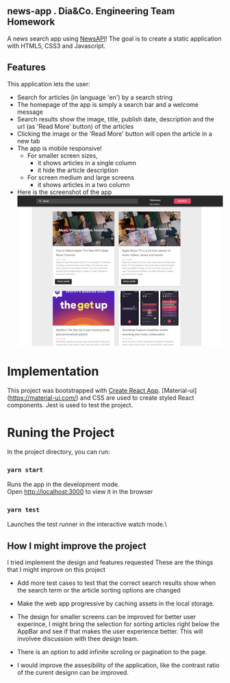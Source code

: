 ## news-app .  Dia&Co. Engineering Team Homework
 A news search app using [NewsAPI](https://newsapi.org)! The goal is to create a static application with HTML5, CSS3 and Javascript. 

 ## Features
  This application lets the user:
  - Search for articles (in language 'en') by a search string 
  - The homepage of the app is simply a search bar and a welcome message
  - Search results show the image, title, publish date, description and the url (as 'Read More' button) of the articles
  - Clicking the image or the 'Read More' button will open the article in a new tab 
  - The app is mobile responsive! 
     - For smaller screen sizes,
        -  it shows articles in a single column 
        -  it hide the article description
     - For screen medium and large screens
        -  it shows articles in a two column   
  - Here is the screenshot of the app
   ![With Search Results](ScreenShot.png)

# Implementation
This project was bootstrapped with [Create React App](https://github.com/facebook/create-react-app).
 [Material-ui] (https://material-ui.com/) and CSS are used to create styled React components. 
 Jest is used to test the project.

# Runing the Project

In the project directory, you can run:

### `yarn start`

Runs the app in the development mode.\
Open [http://localhost:3000](http://localhost:3000) to view it in the browser

### `yarn test`

Launches the test runner in the interactive watch mode.\

## How I might improve the project
I tried implement the design and features requested
These are the things that I might improve on this project

- Add more test cases to test that the correct search results show when the search term or the article sorting options are changed

- Make the web app progressive by caching assets in the local storage.

- The design for smaller screens can be improved for better user experince, I might bring the selection for sorting articles right below the AppBar and see if that makes the user experience better. This will involvee discussion with thee design team.

- There is an option to add infinite scroling or pagination to the page.

- I would improve the assesibility of the application, like the contrast ratio of the  curent designn can be improved.